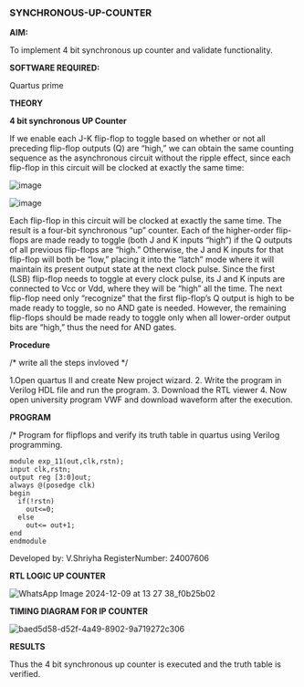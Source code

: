 ### SYNCHRONOUS-UP-COUNTER

**AIM:**

To implement 4 bit synchronous up counter and validate functionality.

**SOFTWARE REQUIRED:**

Quartus prime

**THEORY**

**4 bit synchronous UP Counter**

If we enable each J-K flip-flop to toggle based on whether or not all preceding flip-flop outputs (Q) are “high,” we can obtain the same counting sequence as the asynchronous circuit without the ripple effect, since each flip-flop in this circuit will be clocked at exactly the same time:

![image](https://github.com/naavaneetha/SYNCHRONOUS-UP-COUNTER/assets/154305477/d5db3fa0-e413-404c-b80e-b2f39d82e7e8)


![image](https://github.com/naavaneetha/SYNCHRONOUS-UP-COUNTER/assets/154305477/52cb61eb-d04b-442d-810c-31185a68410b)

Each flip-flop in this circuit will be clocked at exactly the same time.
The result is a four-bit synchronous “up” counter. Each of the higher-order flip-flops are made ready to toggle (both J and K inputs “high”) if the Q outputs of all previous flip-flops are “high.”
Otherwise, the J and K inputs for that flip-flop will both be “low,” placing it into the “latch” mode where it will maintain its present output state at the next clock pulse.
Since the first (LSB) flip-flop needs to toggle at every clock pulse, its J and K inputs are connected to Vcc or Vdd, where they will be “high” all the time.
The next flip-flop need only “recognize” that the first flip-flop’s Q output is high to be made ready to toggle, so no AND gate is needed.
However, the remaining flip-flops should be made ready to toggle only when all lower-order output bits are “high,” thus the need for AND gates.

**Procedure**

/* write all the steps invloved */

1.Open quartus II and create New project wizard.
2. Write the program in Verilog HDL file and run the program.
3. Download the RTL viewer 
4. Now open university program VWF and download waveform after the execution.

**PROGRAM**

/* Program for flipflops and verify its truth table in quartus using Verilog programming. 

```
module exp_11(out,clk,rstn);
input clk,rstn;
output reg [3:0]out;
always @(posedge clk)
begin
  if(!rstn)
    out<=0;
  else
    out<= out+1;
end 
endmodule
```


Developed by: V.Shriyha 
RegisterNumber: 24007606

**RTL LOGIC UP COUNTER**

![WhatsApp Image 2024-12-09 at 13 27 38_f0b25b02](https://github.com/user-attachments/assets/48f4ec55-1d85-4fde-899c-1d210fe392b6)


**TIMING DIAGRAM FOR IP COUNTER**

![baed5d58-d52f-4a49-8902-9a719272c306](https://github.com/user-attachments/assets/3921c14f-18b3-4484-a843-a083dc0f9b0f)



**RESULTS**

Thus the 4 bit synchronous up counter is executed and the truth table is verified.
